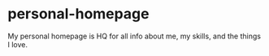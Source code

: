 # personal-homepage
My personal homepage is HQ for all info about me, my skills, and the things I love.
